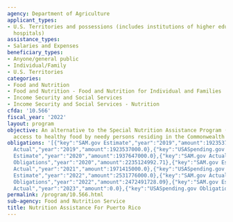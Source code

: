 ```yaml
---
agency: Department of Agriculture
applicant_types:
- U.S. Territories and possessions (includes institutions of higher education and
  hospitals)
assistance_types:
- Salaries and Expenses
beneficiary_types:
- Anyone/general public
- Individual/Family
- U.S. Territories
categories:
- Food and Nutrition
- Food and Nutrition - Food and Nutrition for Individual and Families
- Income Security and Social Services
- Income Security and Social Services - Nutrition
cfda: '10.566'
fiscal_year: '2022'
layout: program
objective: An alternative to the Special Nutrition Assistance Program (SNAP) to provide
  access to healthy food by needy persons residing in the Commonwealth of Puerto Rico.
obligations: '[{"key":"SAM.gov Estimate","year":"2019","amount":1923537000.0},{"key":"SAM.gov
  Actual","year":"2019","amount":1923537000.0},{"key":"USASpending.gov Obligations","year":"2019","amount":2523040323.89},{"key":"SAM.gov
  Estimate","year":"2020","amount":1937647000.0},{"key":"SAM.gov Actual","year":"2020","amount":1937647000.0},{"key":"USASpending.gov
  Obligations","year":"2020","amount":2235124992.71},{"key":"SAM.gov Estimate","year":"2021","amount":1971415000.0},{"key":"SAM.gov
  Actual","year":"2021","amount":1971415000.0},{"key":"USASpending.gov Obligations","year":"2021","amount":3568060450.64},{"key":"SAM.gov
  Estimate","year":"2022","amount":2531776000.0},{"key":"SAM.gov Actual","year":"2022","amount":2531776000.0},{"key":"USASpending.gov
  Obligations","year":"2022","amount":2472491728.09},{"key":"SAM.gov Estimate","year":"2023","amount":2815630000.0},{"key":"SAM.gov
  Actual","year":"2023","amount":0.0},{"key":"USASpending.gov Obligations","year":"2023","amount":2793406243.52}]'
permalink: /program/10.566.html
sub-agency: Food and Nutrition Service
title: Nutrition Assistance For Puerto Rico
---
```


